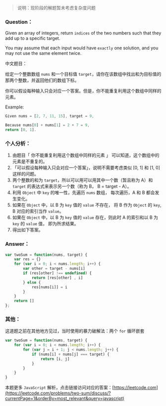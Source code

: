 > 说明：现阶段的解题暂未考虑复杂度问题

### Question：

Given an array of integers, return `indices` of the two numbers such that they add up to a specific target.

You may assume that each input would have `exactly` one solution, and you may not use the same element twice.

中文题目：

给定一个整数数组 `nums` 和一个目标值 `target`，请你在该数组中找出和为目标值的那两个整数，并返回他们的数组下标。

你可以假设每种输入只会对应一个答案。但是，你不能重复利用这个数组中同样的元素。

Example:

```js
Given nums = [2, 7, 11, 15], target = 9,

Because nums[0] + nums[1] = 2 + 7 = 9,
return [0, 1].
```



### 个人分析：

1. 由题目「 你不能重复利用这个数组中同样的元素 」 可以知道，这个数组中的元素是不重复的。
2. 「可以假设每种输入只会对应一个答案」，说明不需要考虑类似 [0, 1] 和 [1, 0] 这样的问题。
3. 两个整数的和为 `target`，所以可以用可以用其中一个数（暂且称为 A）和 `target` 的表达式来表示另一个数（称为 B， B = target - A）。
4. 利用 `Object` 中 `key` 的唯一性，先遍历 `nums` 数组， 每次遍历，A 和 B 都会发生变化。
5. 如果在 `Object` 中，以 B 为 `key` 值的 `value` 不存在， 将 B 作为 `Object` 的 `key`, B 对应的索引当作 `value`。
6. 如果在 `Object` 中，以 B 为 `key` 值的 `value` 存在，则此时 A 的索引和以 B 为 `key` 的 `value` 值， 即为所求结果。
7. 得出如下答案。




### Answer：

```js
var twoSum = function(nums, target) {
    var res = {}
    for (var i = 0; i < nums.length; i++) {
        var other = target - nums[i]
        if (res[other] !== undefined) {
            return [res[other] , i]
        } else {
            res[nums[i]] = i
        }
    }
    return []
};

```



### 其他：

这道题之前在其他地方见过，当时使用的暴力破解法：两个 `for` 循环嵌套

```js
var twoSum = function(nums, target) {
    for (var i = 0; i < nums.length; i++) {
        for (var j = i + 1; j < nums.length; j++) {
            if (nums[i] + nums[j] === target) {
                return [i, j]
            }
        }
    }
}
```

本题更多 `JavaScript` 解析，点击链接访问对应的答案：[https://leetcode.com](https://leetcode.com/problems/two-sum/discuss/?currentPage=1&orderBy=most_relevant&query=javascript)


